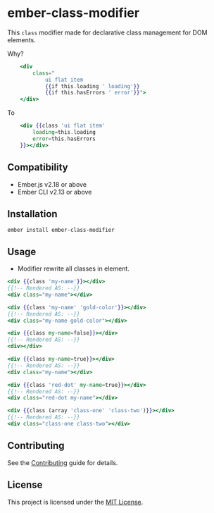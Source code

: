 ember-class-modifier
==============================================================================

This `class` modifier made for declarative class management for DOM elements.

Why?

```hbs
    <div 
        class="
            ui flat item 
            {{if this.loading ' loading'}} 
            {{if this.hasErrors ' error'}}">
    </div>
```
To
```hbs
    <div {{class 'ui flat item'
        loading=this.loading
        error=this.hasErrors
    }}></div>
```

Compatibility
------------------------------------------------------------------------------

* Ember.js v2.18 or above
* Ember CLI v2.13 or above


Installation
------------------------------------------------------------------------------

```
ember install ember-class-modifier
```

Usage
------------------------------------------------------------------------------

* Modifier rewrite all classes in element.

```hbs
<div {{class 'my-name'}}></div>
{{!-- Rendered AS: --}}
<div class="my-name"></div>
```

```hbs
<div {{class 'my-name' 'gold-color'}}></div>
{{!-- Rendered AS: --}}
<div class="my-name gold-color"></div>
```

```hbs
<div {{class my-name=false}}></div>
{{!-- Rendered AS: --}}
<div></div>
```
```hbs
<div {{class my-name=true}}></div>
{{!-- Rendered AS: --}}
<div class="my-name"></div>
```
```hbs
<div {{class 'red-dot' my-name=true}}></div>
{{!-- Rendered AS: --}}
<div class="red-dot my-name"></div>
```
```hbs
<div {{class (array 'class-one' 'class-two')}}></div>
{{!-- Rendered AS: --}}
<div class="class-one class-two"></div>
```


Contributing
------------------------------------------------------------------------------

See the [Contributing](CONTRIBUTING.md) guide for details.


License
------------------------------------------------------------------------------

This project is licensed under the [MIT License](LICENSE.md).
